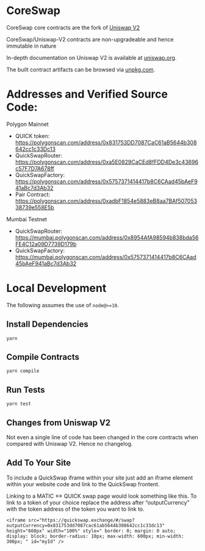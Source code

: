 # CoreSwap

CoreSwap core contracts are the fork of [Uniswap V2](https://github.com/Uniswap/uniswap-v2-core)

CoreSwap/Uniswap-V2 contracts are non-upgradeable and hence immutable in nature

In-depth documentation on Uniswap V2 is available at [uniswap.org](https://uniswap.org/docs).

The built contract artifacts can be browsed via [unpkg.com](https://unpkg.com/browse/@uniswap/v2-core@latest/).

# Addresses and Verified Source Code:

Polygon Mainnet
- QUICK token: https://polygonscan.com/address/0x831753DD7087CaC61aB5644b308642cc1c33Dc13
- QuickSwapRouter: https://polygonscan.com/address/0xa5E0829CaCEd8fFDD4De3c43696c57F7D7A678ff
- QuickSwapFactory: https://polygonscan.com/address/0x5757371414417b8C6CAad45bAeF941aBc7d3Ab32
- Pair Contract: https://polygonscan.com/address/0xadbF1854e5883eB8aa7BAf50705338739e558E5b

Mumbai Testnet
- QuickSwapRouter: https://mumbai.polygonscan.com/address/0x8954AfA98594b838bda56FE4C12a09D7739D179b
- QuickSwapFactory: https://mumbai.polygonscan.com/address/0x5757371414417b8C6CAad45bAeF941aBc7d3Ab32

# Local Development

The following assumes the use of `node@>=10`.

## Install Dependencies

`yarn`

## Compile Contracts

`yarn compile`

## Run Tests

`yarn test`

## Changes from Uniswap V2

Not even a single line of code has been changed in the core contracts when compared with Uniswap V2. Hence no changelog.

## Add To Your Site

To include a QuickSwap iframe within your site just add an iframe element within your website code and link to the QuickSwap frontent.

Linking to a MATIC <-> QUICK swap page would look something like this. To link to a token of your choice replace the address after “outputCurrency” with the token address of the token you want to link to.

`<iframe
  src="https://quickswap.exchange/#/swap?outputCurrency=0x831753dd7087cac61ab5644b308642cc1c33dc13"
  height="660px"
  width="100%"
  style="
    border: 0;
    margin: 0 auto;
    display: block;
    border-radius: 10px;
    max-width: 600px;
    min-width: 300px;
  "
  id="myId"
/>`
